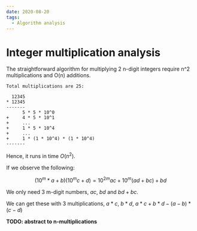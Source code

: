 ```yaml
---
date: 2020-08-20
tags: 
  - Algorithm analysis
---
```


# Integer multiplication analysis

The straightforward algorithm for multiplying 2 n-digit integers require n^2 multiplications and O(n) additions.

```
Total multiplications are 25:

  12345
* 12345
-------
      5 * 5 * 10^0
+     4 * 5 * 10^1
+     ...
+     1 * 5 * 10^4
+     ...
+     1 * (1 * 10^4) * (1 * 10^4)
-------
```


Hence, it runs in time $O(n^{2})$.

If we observe the following:

$$
 (10^m * a + b)(10^m c + d) = 10^{2m} a c + 10^m(a d + b c) + b d
$$

We only need 3 m-digit numbers, $ac$, $bd$ and $bd + bc$.

We can get these with 3 multiplications, $a*c$, $b*d$, $a*c + b * d - (a - b) * (c - d)$

**TODO: abstract to n-multiplications**
